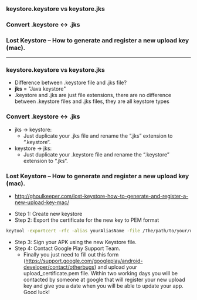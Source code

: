 
### keystore.keystore vs keystore.jks 
### Convert .keystore <-> .jks 
### Lost Keystore – How to generate and register a new upload key (mac).
------------------------------

### keystore.keystore vs keystore.jks 

* Difference between .keystore file and .jks file?
* **jks** = "Java keystore"
* .keystore and .jks are just file extensions, there are no difference between .keystore files and .jks files, they are all keystore types

### Convert .keystore <-> .jks 

* jks -> keystore:
  * Just duplicate your .jks file and rename the “.jks” extension to “.keystore“.
* keystore -> jks:
  * Just duplicate your .keystore file and rename the “.keystore” extension to “.jks“.

### Lost Keystore – How to generate and register a new upload key (mac).

- http://ghoulkeeper.com/lost-keystore-how-to-generate-and-register-a-new-upload-key-mac/

* Step 1: Create new keystore
* Step 2: Export the certificate for the new key to PEM format

```sh
keytool -exportcert -rfc -alias yourAliasName -file /The/path/to/your/upload_cert.pem -keystore /The/path/to/your/keystore.jks
```

* Step 3: Sign your APK using the new Keystore file.
* Step 4: Contact Google Play Support Team.
  * Finally you just need to fill out this form (https://support.google.com/googleplay/android-developer/contact/otherbugs) and upload your upload_certificate.pem file. Within two working days you will be contacted by someone at google that will register your new upload key and give you a date when you will be able to update your app. Good luck!
